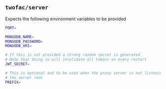 ## `twofac/server`

Expects the following environment variables to be provided

```bash
PORT=

MONGODB_NAME=
MONGODB_PASSWORD=
MONGODB_URI=

# If this is not provided a strong random secret is generated
# Note that doing so will invalidate all tokens on every restart
JWT_SECRET=

# This is optional and to be used when the proxy server is not listening on
# the server root
PREFIX=
```
